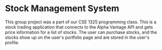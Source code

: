 # Stock Management System

This group project was a part of our CSE 1325 programming class. This is a stock trading application that connects to the Alpha Vantage API and gets price information for a list of stocks. The user can purchase stocks, and the stocks show up on the user's portfolio page and are stored in the user's profile. 
